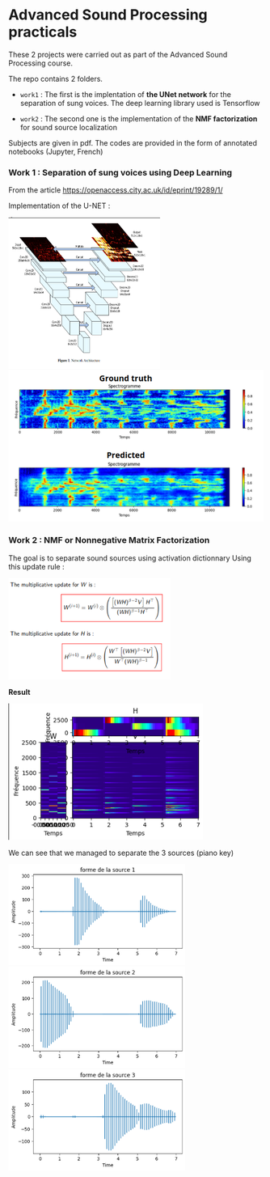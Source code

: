 # Advanced Sound Processing practicals

These 2 projects were carried out as part of the Advanced Sound Processing course.

The repo contains 2 folders. 


- ```work1``` : The first is the implentation of __the UNet network__ for the separation of sung voices. The deep learning library used is Tensorflow

-  ```work2``` : The  second one is the implementation of the __NMF factorization__ for sound source localization

Subjects are given in pdf. The codes are provided in the form of annotated notebooks (Jupyter, French)


### Work 1 : Separation of sung voices using Deep Learning

From the article https://openaccess.city.ac.uk/id/eprint/19289/1/


Implementation of the U-NET :

<img src="work1/images/U-NET.png" width="300" height="300">

<img src="work1/images/comparison.png" width="600" height="300">


### Work 2 : NMF or Nonnegative Matrix Factorization
The goal is to separate sound sources using activation dictionnary
Using this update rule :

<img src="work2/nmf.png" width="320" height="200">

__Result__

![Alt text](work2/images/activation.png)

We can see that we managed to separate the 3 sources (piano key)


<img src="work2/images/source1.png" width="350" height="200">
<img src="work2/images/source2.png" width="350" height="200">
<img src="work2/images/source3.png" width="350" height="200">
